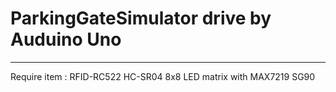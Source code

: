 # ParkingGateSimulator drive by Auduino Uno 
---
Require item :
RFID-RC522
HC-SR04
8x8 LED matrix with MAX7219
SG90
